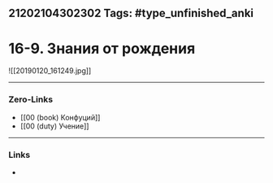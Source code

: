 21202104302302
Tags: #type_unfinished_anki 
---
# 16-9. Знания от рождения

![[20190120_161249.jpg]]

---
### Zero-Links
- [[00 (book) Конфуций]]
- [[00 (duty) Учение]]
---
### Links
-